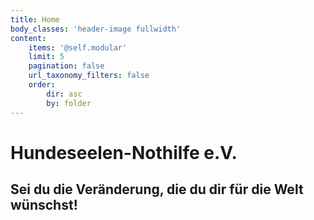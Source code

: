 ```yaml
---
title: Home
body_classes: 'header-image fullwidth'
content:
    items: '@self.modular'
    limit: 5
    pagination: false
    url_taxonomy_filters: false
    order:
        dir: asc
        by: folder
---
```


# Hundeseelen-Nothilfe e.V.
## Sei du die Veränderung, die du dir für die Welt wünschst!